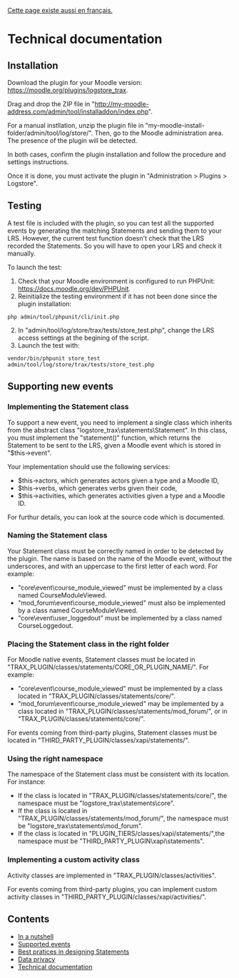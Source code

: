 [Cette page existe aussi en français.](../fr/tech.md)

# Technical documentation

## Installation

Download the plugin for your Moodle version: https://moodle.org/plugins/logstore_trax.

Drag and drop the ZIP file in "http://my-moodle-address.com/admin/tool/installaddon/index.php". 

For a manual instllation, unzip the plugin file in "my-moodle-install-folder/admin/tool/log/store/".
Then, go to the Moodle administration area. The presence of the plugin will be detected.

In both cases, confirm the plugin installation and follow the procedure and settings instructions.

Once it is done, you must activate the plugin in "Administration > Plugins > Logstore".


## Testing

A test file is included with the plugin, so you can test all the supported events 
by generating the matching Statements and sending them to your LRS.
However, the current test function doesn't check that the LRS recorded the Statements.
So you will have to open your LRS and check it manually.

To launch the test:

1. Check that your Moodle environment is configured to run PHPUnit: https://docs.moodle.org/dev/PHPUnit.
2. Reinitialize the testing environment if it has not been done since the plugin installation: 
```
php admin/tool/phpunit/cli/init.php
```
2. In "admin/tool/log/store/trax/tests/store_test.php", change the LRS access settings at the begining of the script.
3. Launch the test with: 
```
vendor/bin/phpunit store_test admin/tool/log/store/trax/tests/store_test.php
```

## Supporting new events

### Implementing the Statement class

To support a new event, you need to implement a single class which inherits from the abstract class "logstore_trax\statements\Statement".
In this class, you must implement the "statement()" function, which returns the Statement to be sent to the LRS, given a Moodle event
which is stored in "$this->event".

Your implementation should use the following services:
* $this->actors, which generates actors given a type and a Moodle ID,
* $this->verbs, which generates verbs given their code,
* $this->activities, which generates activities given a type and a Moodle ID.

For furthur details, you can look at the source code which is documented.


### Naming the Statement class

Your Statement class must be correctly named in order to be detected by the plugin.
The name is based on the name of the Moodle event, without the underscores, and with an uppercase to the first letter of each word.
For example:
* "core\event\course_module_viewed" must be implemented by a class named CourseModuleViewed.
* "mod_forum\event\course_module_viewed" must also be implemented by a class named CourseModuleViewed.
* "core\event\user_loggedout" must be implemented by a class named CourseLoggedout.

### Placing the Statement class in the right folder

For Moodle native events, Statement classes must be located in "TRAX_PLUGIN/classes/statements/CORE_OR_PLUGIN_NAME/".
For example:
* "core\event\course_module_viewed" must be implemented by a class located in "TRAX_PLUGIN/classes/statements/core/".
* "mod_forum\event\course_module_viewed" may be implemented by a class located in "TRAX_PLUGIN/classes/statements/mod_forum/", or in "TRAX_PLUGIN/classes/statements/core/".

For events coming from third-party plugins, Statement classes must be located in "THIRD_PARTY_PLUGIN/classes/xapi/statements/".

### Using the right namespace

The namespace of the Statement class must be consistent with its location.
For instance:
* If the class is located in "TRAX_PLUGIN/classes/statements/core/", the namespace must be "logstore_trax\statements\core".
* If the class is located in "TRAX_PLUGIN/classes/statements/mod_forum/", the namespace must be "logstore_trax\statements\mod_forum".
* If the class is located in "PLUGIN_TIERS/classes/xapi/statements/",the namespace must be "THIRD_PARTY_PLUGIN\xapi\statements".

### Implementing a custom activity class

Activity classes are implemented in "TRAX_PLUGIN/classes/activities".

For events coming from third-party plugins, you can implement custom activity classes in "THIRD_PARTY_PLUGIN/classes/xapi/activities/".


## Contents

* [In a nutshell](../../README.md)
* [Supported events](events.md)
* [Best pratices in designing Statements](best-practices.md)
* [Data privacy](privacy.md)
* [Technical documentation](tech.md)

